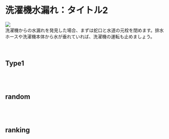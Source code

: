 <div id="page">
	<div id="main_image">
		<div id="main_image_inner">
			<h1>洗濯機水漏れ：タイトル2</h1>
		</div>
	</div>
	<img id="main-thum" src="https://sinozu.github.io/static20200403/02/mizumore_sentakuki.png">
		<div id="section01">
			洗濯機からの水漏れを発見した場合、まずは蛇口と水道の元栓を閉めます。排水ホースや洗濯機本体から水が垂れていれば、洗濯機の運転も止めましょう。
		</div>
</div>

<br>
<br>
<h2>Type1</h2>
<div class="uz-placement_code1_test uz-ny"></div>
<link rel="stylesheet" href="https://dev-speee-ad.akamaized.net/tag/placement_code1_test/css/outer-style.css">
<script async type="text/javascript" src="https://dev-speee-ad.akamaized.net/tag/placement_code1_test/js/outer-frame.min.js" charset="utf-8"></script>


<br>
<br>
<h2>random</h2>
<div class="uz-uo_placement_code_random uz-ny"></div>
<link rel="stylesheet" href="https://dev-speee-ad.akamaized.net/tag/uo_placement_code_random/css/outer-style.css">
<script async type="text/javascript" src="https://dev-speee-ad.akamaized.net/tag/uo_placement_code_random/js/outer-frame.min.js" charset="utf-8"></script>

<br>
<br>
<h2>ranking</h2>
<div class="uz-uo_placement_code_ranking uz-ny"></div>
<link rel="stylesheet" href="https://dev-speee-ad.akamaized.net/tag/uo_placement_code_ranking/css/outer-style.css">
<script async type="text/javascript" src="https://dev-speee-ad.akamaized.net/tag/uo_placement_code_ranking/js/outer-frame.min.js" charset="utf-8"></script>
